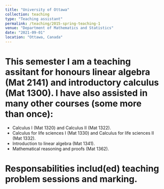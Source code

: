 ```yaml
---
title: "University of Ottawa"
collection: teaching
type: "Teaching assistant"
permalink: /teaching/2015-spring-teaching-1
venue: "Department of Mathematics and Statistics"
date: "2021-09-01"
location: "Ottawa, Canada"
---
```


This semester I am a teaching assitant for honours linear algebra (Mat 2141) and introductory calculus (Mat 1300). 
I have also assisted in many other courses (some more than once):
=====
* Calculus I (Mat 1320) and Calculus II (Mat 1322).
* Calculus for life sciences I (Mat 1330) and Calculus for life sciences II (Mat 1332).
* Introduction to linear algebra (Mat 1341).
* Mathematical reasoning and proofs (Mat 1362).

Responsabilities includ(ed) teaching problem sessions and marking.
=====
